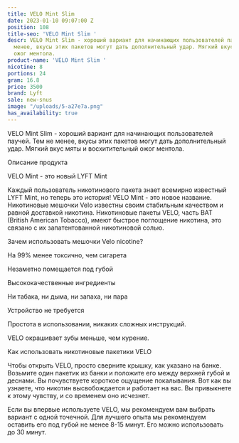 ```yaml
---
title: VELO Mint Slim
date: 2023-01-10 09:07:00 Z
position: 108
title-seo: 'VELO Mint Slim '
descr: VELO Mint Slim - хороший вариант для начинающих пользователей паучей. Тем не
  менее, вкусы этих пакетов могут дать дополнительный удар. Мягкий вкус мяты и восхитительный
  ожог ментола.
product-name: 'VELO Mint Slim '
nicotine: 8
portions: 24
gram: 16.8
price: 3500
brand: Lyft
sale: new-snus
image: "/uploads/5-a27e7a.png"
has_availability: true
---
```


VELO Mint Slim - хороший вариант для начинающих пользователей паучей. Тем не менее, вкусы этих пакетов могут дать дополнительный удар. Мягкий вкус мяты и восхитительный ожог ментола.



Описание продукта

VELO Mint - это новый LYFT Mint

Каждый пользователь никотинового пакета знает всемирно известный LYFT Mint, но теперь это история! VELO Mint - это новое название. Никотиновые мешочки Velo известны своим стабильным качеством и равной доставкой никотина. Никотиновые пакеты VELO, часть BAT (British American Tobacco), имеют быстрое поглощение никотина, это связано с их запатентованной никотиновой солью.

Зачем использовать мешочки Velo nicotine?

На 99% менее токсично, чем сигарета

Незаметно помещается под губой

Высококачественные ингредиенты

Ни табака, ни дыма, ни запаха, ни пара

Устройство не требуется

Простота в использовании, никаких сложных инструкций.

VELO окрашивает зубы меньше, чем курение.

Как использовать никотиновые пакетики VELO

Чтобы открыть VELO, просто сверните крышку, как указано на банке. Возьмите один пакетик из банки и положите его между верхней губой и деснами. Вы почувствуете короткое ощущение покалывания. Вот как вы узнаете, что никотин высвобождается и работает на вас. Вы привыкнете к этому чувству, и со временем оно исчезнет.

Если вы впервые используете VELO, мы рекомендуем вам выбрать вариант с одной точечной. Для лучшего опыта мы рекомендуем оставить его под губой не менее 8-15 минут. Его можно использовать до 30 минут.